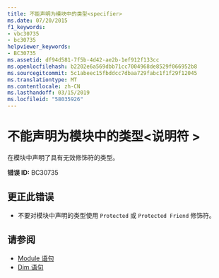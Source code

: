 ```yaml
---
title: 不能声明为模块中的类型<specifier>
ms.date: 07/20/2015
f1_keywords:
- vbc30735
- bc30735
helpviewer_keywords:
- BC30735
ms.assetid: df94d581-7f5b-4d42-ae2b-1ef912f133cc
ms.openlocfilehash: b2202e6a569dbb71cc7004968de8529f066952b8
ms.sourcegitcommit: 5c1abeec15fbddcc7dbaa729fabc1f1f29f12045
ms.translationtype: MT
ms.contentlocale: zh-CN
ms.lasthandoff: 03/15/2019
ms.locfileid: "58035926"
---
```

# <a name="type-in-a-module-cannot-be-declared-specifier"></a>不能声明为模块中的类型\<说明符 >
在模块中声明了具有无效修饰符的类型。  
  
 **错误 ID:** BC30735  
  
## <a name="to-correct-this-error"></a>更正此错误  
  
-   不要对模块中声明的类型使用 `Protected` 或 `Protected Friend` 修饰符。  
  
## <a name="see-also"></a>请参阅

- [Module 语句](../../visual-basic/language-reference/statements/module-statement.md)
- [Dim 语句](../../visual-basic/language-reference/statements/dim-statement.md)
